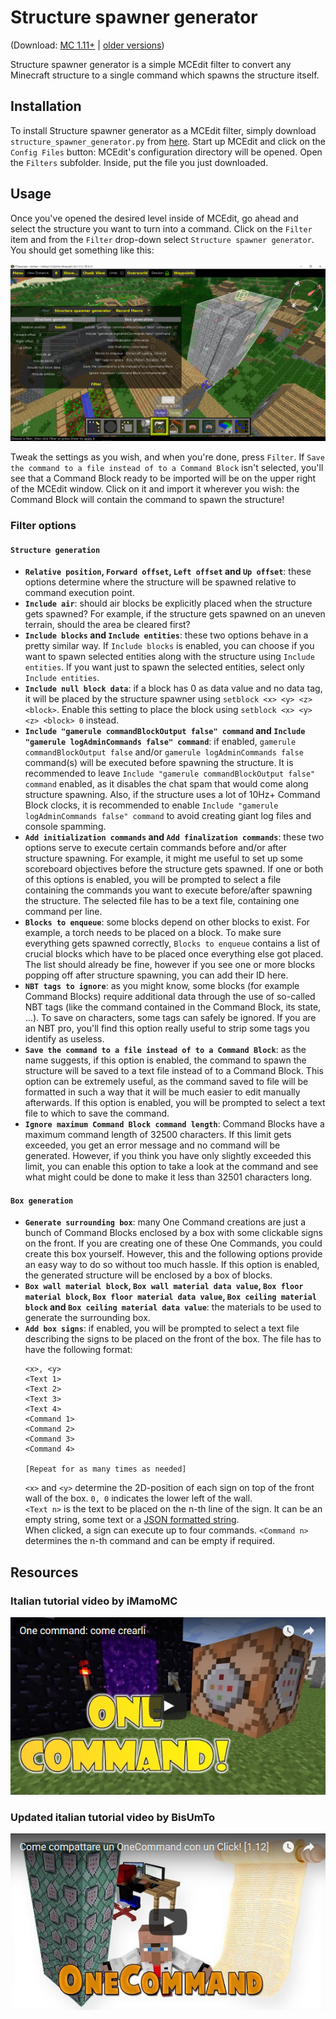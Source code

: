 # Structure spawner generator #
(Download: [MC 1.11+](https://github.com/xMamo/Structure-spawner-generator/releases/latest) | [older versions](https://github.com/xMamo/Structure-spawner-generator/releases/tag/v1.3.3))

Structure spawner generator is a simple MCEdit filter to convert any Minecraft
structure to a single command which spawns the structure itself.



## Installation ##
To install Structure spawner generator as a MCEdit filter, simply download
`structure_spawner_generator.py` from
[here](https://github.com/xMamo/Structure-spawner-generator/releases/latest).
Start up MCEdit and click on the `Config Files` button: MCEdit's configuration
directory will be opened. Open the `Filters` subfolder. Inside, put the file
you just downloaded.



## Usage ##
Once you've opened the desired level inside of MCEdit, go ahead and select the
structure you want to turn into a command. Click on the `Filter` item and from
the `Filter` drop-down select `Structure spawner generator`. You should get
something like this:

![Filter overview](filter-overview.png)

Tweak the settings as you wish, and when you're done, press `Filter`. If
`Save the command to a file instead of to a Command Block` isn't selected,
you'll see that a Command Block ready to be imported will be on the upper
right of the MCEdit window. Click on it and import it wherever you wish: the
Command Block will contain the command to spawn the structure!


### Filter options ###
#### `Structure generation` ###
 - **`Relative position`, `Forward offset`, `Left offset` and `Up offset`**:
   these options determine where the structure will be spawned relative to
   command execution point.
 - **`Include air`**: should air blocks be explicitly placed when the
   structure gets spawned? For example, if the structure gets spawned on an
   uneven terrain, should the area be cleared first?
 - **`Include blocks` and `Include entities`**: these two options behave in a
   pretty similar way. If `Include blocks` is enabled, you can choose if you
   want to spawn selected entities along with the structure using `Include
   entities`. If you want just to spawn the selected entities, select only
   `Include entities`.
 - **`Include null block data`**: if a block has 0 as data value and no data
   tag, it will be placed by the structure spawner using `setblock <x> <y> <z>
   <block>`. Enable this setting to place the block using `setblock <x> <y>
   <z> <block> 0` instead.
 - **`Include "gamerule commandBlockOutput false" command` and `Include
   "gamerule logAdminCommands false" command`**: if enabled, `gamerule
   commandBlockOutput false` and/or `gamerule logAdminCommands false`
   command(s) will be executed before spawning the structure. It is
   recommended to leave `Include "gamerule commandBlockOutput false" command`
   enabled, as it disables the chat spam that would come along structure
   spawning. Also, if the structure uses a lot of 10Hz+ Command Block clocks,
   it is recommended to enable `Include "gamerule logAdminCommands false"
   command` to avoid creating giant log files and console spamming.
 - **`Add initialization commands` and `Add finalization commands`**: these
   two options serve to execute certain commands before and/or after structure
   spawning. For example, it might me useful to set up some scoreboard
   objectives before the structure gets spawned. If one or both of this
   options is enabled, you will be prompted to select a file containing the
   commands you want to execute before/after spawning the structure. The
   selected file has to be a text file, containing one command per line.
 - **`Blocks to enqueue`**: some blocks depend on other blocks to exist. For
   example, a torch needs to be placed on a block. To make sure everything
   gets spawned correctly, `Blocks to enqueue` contains a list of crucial
   blocks which have to be placed once everything else got placed. The list
   should already be fine, however if you see one or more blocks popping off
   after structure spawning, you can add their ID here.
 - **`NBT tags to ignore`**: as you might know, some blocks (for example
   Command Blocks) require additional data through the use of so-called NBT
   tags (like the command contained in the Command Block, its state, …). To
   save on characters, some tags can safely be ignored. If you are an NBT pro,
   you'll find this option really useful to strip some tags you identify as
   useless.
 - **`Save the command to a file instead of to a Command Block`**: as the name
   suggests, if this option is enabled, the command to spawn the structure
   will be saved to a text file instead of to a Command Block. This option can
   be extremely useful, as the command saved to file will be formatted in such
   a way that it will be much easier to edit manually afterwards. If this
   option is enabled, you will be prompted to select a text file to which to
   save the command.
 - **`Ignore maximum Command Block command length`**: Command Blocks have a
   maximum command length of 32500 characters. If this limit gets exceeded,
   you get an error message and no command will be generated. However, if you
   think you have only slightly exceeded this limit, you can enable this
   option to take a look at the command and see what might could be done to
   make it less than 32501 characters long.

#### `Box generation` ####
 - **`Generate surrounding box`**: many One Command creations are just a bunch
   of Command Blocks enclosed by a box with some clickable signs on the front.
   If you are creating one of these One Commands, you could create this box
   yourself. However, this and the following options provide an easy way to do
   so without too much hassle. If  this option is enabled, the generated
   structure will be enclosed by a box of blocks.
 - **`Box wall material block`, `Box wall material data value`, `Box floor
   material block`, `Box floor material data value`, `Box ceiling material
   block` and `Box ceiling material data value`**: the materials to be used to
   generate the surrounding box.
 - **`Add box signs`**: if enabled, you will be prompted to select a text file
   describing the signs to be placed on the front of the box. The file has to
   have the following format:
   ```
   <x>, <y>
   <Text 1>
   <Text 2>
   <Text 3>
   <Text 4>
   <Command 1>
   <Command 2>
   <Command 3>
   <Command 4>
   
   [Repeat for as many times as needed]
   ```
   `<x>` and `<y>` determine the 2D-position of each sign on top of the front
   wall of the box. `0, 0` indicates the lower left of the wall.\
   `<Text n>` is the text to be placed on the n-th line of the sign. It can be
   an empty string, some text or a [JSON formatted string](https://minecraft.gamepedia.com/Commands#Raw_JSON_text).\
   When clicked, a sign can execute up to four commands. `<Command n>`
   determines the n-th command and can be empty if required.



## Resources ##
### Italian tutorial video by iMamoMC ###
[![Italian tutorial video by iMamoMC](italian-tutorial-video-by-imamomc-preview.png)](https://www.youtube.com/watch?v=2OgVyotqJ4g)


### Updated  italian tutorial video by BisUmTo ###
[![Updated  italian tutorial video by BisUmTo](updated-italian-tutorial-video-by-bisumto-preview.png)](https://www.youtube.com/watch?v=dEZx7OlfC7w)
